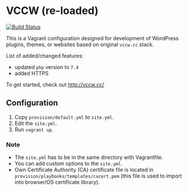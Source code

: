 # VCCW (re-loaded)

[![Build Status](https://travis-ci.org/vccw-team/vccw.svg?branch=master)](https://travis-ci.org/vccw-team/vccw)

This is a Vagrant configuration designed for development of WordPress plugins, themes, or websites based on original `vccw.cc` stack.

List of added/changed features:
* updated `php` version to `7.4`
* added HTTPS

To get started, check out <http://vccw.cc/>

## Configuration

1. Copy `provision/default.yml` to `site.yml`.
1. Edit the `site.yml`.
1. Run `vagrant up`.

### Note

* The `site.yml` has to be in the same directory with Vagrantfile.
* You can add custom options to the `site.yml`.
* Own Certificate Authority (CA) certificate file is located in `provision/playbooks/templates/cacert.pem` (this file is used to import into browser/OS certificate library).
